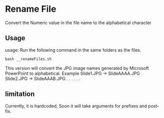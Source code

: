 # Rename File
Convert the Numeric value in the file name to the alphabetical character 

## Usage
usage: Run the following command in the same folders as the files.
```
bash __renameFiles.sh
```

This version will convert the JPG image names generated by Microsoft PowerPoint to alphabetical. 
Example 
Slide1.JPG -> SlideAAAA.JPG
Slide2.JPG -> SlideAAAB.JPG
.              .
.              . 
.              .

## limitation
Currently, it is hardcoded, Soon it will take arguments for prefixes and post-fix. 
